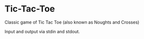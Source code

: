 # Tic-Tac-Toe
Classic game of Tic Tac Toe (also known as Noughts and Crosses)

Input and output via stdin and stdout.
